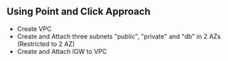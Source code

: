 ## Using Point and Click Approach

- Create VPC
- Create and Attach three subnets "public", "private" and "db" in 2 AZs (Restricted to 2 AZ)
- Create and Attach IGW to VPC
